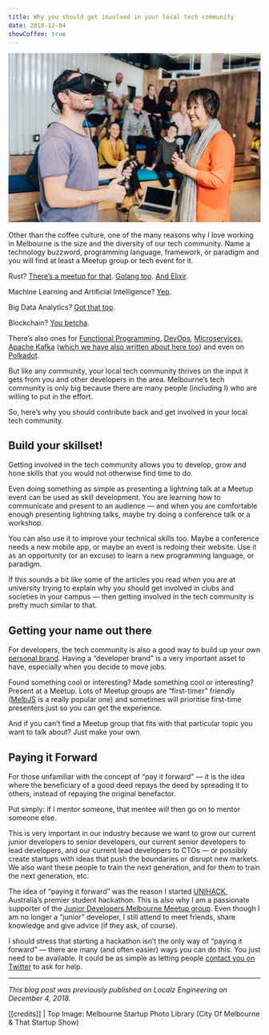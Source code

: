 ```yaml
---
title: Why you should get involved in your local tech community
date: 2018-12-04
showCoffee: true
---
```


![](hero-image.jpg)

Other than the coffee culture, one of the many reasons why I love working in Melbourne is the size and the diversity of our tech community. Name a technology buzzword, programming language, framework, or paradigm and you will find at least a Meetup group or tech event for it.

Rust? [There’s a meetup for that](https://www.meetup.com/Rust-Melbourne/). [Golang too](https://www.meetup.com/golang-mel/). [And Elixir](https://www.meetup.com/Elixir-Melbourne/).

Machine Learning and Artificial Intelligence? [Yep](https://www.meetup.com/Machine-Learning-AI-Meetup/).

Big Data Analytics? [Got that too](https://www.meetup.com/Big-Data-Analytics-Meetup-Group/).

Blockchain? [You betcha](https://www.meetup.com/topics/blockchain/au/melbourne/).

There’s also ones for [Functional Programming](https://www.meetup.com/Melbourne-Functional-User-Group-MFUG/), [DevOps](https://www.meetup.com/devops-melbourne/), [Microservices](https://www.meetup.com/Melbourne-Microservices/), [Apache Kafka](https://www.meetup.com/KafkaMelbourne) ([which we have also written about here too](https://medium.com/localz-engineering/localz-meets-kafka-message-durability-and-latency-1bbee35fdf86)) and even on [Polkadot](https://www.meetup.com/Polkadot-Melbourne/).

But like any community, your local tech community thrives on the input it gets from you and other developers in the area. Melbourne’s tech community is only big because there are many people (including I) who are willing to put in the effort.

So, here’s why you should contribute back and get involved in your local tech community.

## Build your skillset!

Getting involved in the tech community allows you to develop, grow and hone skills that you would not otherwise find time to do.

Even doing something as simple as presenting a lightning talk at a Meetup event can be used as skill development. You are learning how to communicate and present to an audience — and when you are comfortable enough presenting lightning talks, maybe try doing a conference talk or a workshop.

You can also use it to improve your technical skills too. Maybe a conference needs a new mobile app, or maybe an event is redoing their website. Use it as an opportunity (or an excuse) to learn a new programming language, or paradigm.

If this sounds a bit like some of the articles you read when you are at university trying to explain why you should get involved in clubs and societies in your campus — then getting involved in the tech community is pretty much similar to that.

## Getting your name out there

For developers, the tech community is also a good way to build up your own [personal brand](https://medium.freecodecamp.org/building-your-personal-brand-as-a-new-web-developer-f6d4150fd217). Having a “developer brand” is a very important asset to have, especially when you decide to move jobs.

Found something cool or interesting? Made something cool or interesting? Present at a Meetup. Lots of Meetup groups are “first-timer” friendly ([MelbJS](http://melbjs.com/) is a really popular one) and sometimes will prioritise first-time presenters just so you can get the experience.

And if you can’t find a Meetup group that fits with that particular topic you want to talk about? Just make your own.

## Paying it Forward

For those unfamiliar with the concept of “pay it forward” — it is the idea where the beneficiary of a good deed repays the deed by spreading it to others, instead of repaying the original benefactor.

Put simply: if I mentor someone, that mentee will then go on to mentor someone else.

This is very important in our industry because we want to grow our current junior developers to senior developers, our current senior developers to lead developers, and our current lead developers to CTOs — or possibly create startups with ideas that push the boundaries or disrupt new markets. We also want these people to train the next generation, and for them to train the next generation, etc.

The idea of “paying it forward” was the reason I started [UNIHACK](https://unihack.net/), Australia’s premier student hackathon. This is also why I am a passionate supporter of the [Junior Developers Melbourne Meetup group](https://www.meetup.com/Junior-Developers-Melbourne/). Even though I am no longer a “junior” developer, I still attend to meet friends, share knowledge and give advice (if they ask, of course).

I should stress that starting a hackathon isn’t the only way of “paying it forward” — there are many (and often easier) ways you can do this. You just need to be available. It could be as simple as letting people [contact you on Twitter](https://twitter.com/terencehuynh) to ask for help.

---

_This blog post was previously published on Localz Engineering on December 4, 2018._

[[credits]]
| Top Image: Melbourne Startup Photo Library (City Of Melbourne & That Startup Show)</p>

